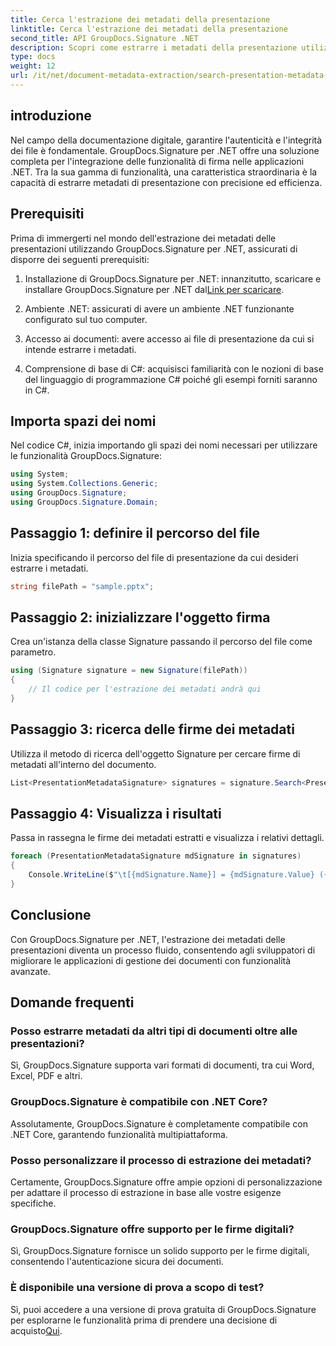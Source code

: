 ```yaml
---
title: Cerca l'estrazione dei metadati della presentazione
linktitle: Cerca l'estrazione dei metadati della presentazione
second_title: API GroupDocs.Signature .NET
description: Scopri come estrarre i metadati della presentazione utilizzando GroupDocs.Signature per .NET. Migliora le tue capacità di gestione dei documenti senza sforzo.
type: docs
weight: 12
url: /it/net/document-metadata-extraction/search-presentation-metadata-extraction/
---
```

## introduzione
Nel campo della documentazione digitale, garantire l'autenticità e l'integrità dei file è fondamentale. GroupDocs.Signature per .NET offre una soluzione completa per l'integrazione delle funzionalità di firma nelle applicazioni .NET. Tra la sua gamma di funzionalità, una caratteristica straordinaria è la capacità di estrarre metadati di presentazione con precisione ed efficienza.
## Prerequisiti
Prima di immergerti nel mondo dell'estrazione dei metadati delle presentazioni utilizzando GroupDocs.Signature per .NET, assicurati di disporre dei seguenti prerequisiti:
1.  Installazione di GroupDocs.Signature per .NET: innanzitutto, scaricare e installare GroupDocs.Signature per .NET dal[Link per scaricare](https://releases.groupdocs.com/signature/net/).
   
2. Ambiente .NET: assicurati di avere un ambiente .NET funzionante configurato sul tuo computer.
   
3. Accesso ai documenti: avere accesso ai file di presentazione da cui si intende estrarre i metadati.
   
4. Comprensione di base di C#: acquisisci familiarità con le nozioni di base del linguaggio di programmazione C# poiché gli esempi forniti saranno in C#.

## Importa spazi dei nomi
Nel codice C#, inizia importando gli spazi dei nomi necessari per utilizzare le funzionalità GroupDocs.Signature:
```csharp
using System;
using System.Collections.Generic;
using GroupDocs.Signature;
using GroupDocs.Signature.Domain;
```
## Passaggio 1: definire il percorso del file
Inizia specificando il percorso del file di presentazione da cui desideri estrarre i metadati.
```csharp
string filePath = "sample.pptx";
```
## Passaggio 2: inizializzare l'oggetto firma
Crea un'istanza della classe Signature passando il percorso del file come parametro.
```csharp
using (Signature signature = new Signature(filePath))
{
    // Il codice per l'estrazione dei metadati andrà qui
}
```
## Passaggio 3: ricerca delle firme dei metadati
Utilizza il metodo di ricerca dell'oggetto Signature per cercare firme di metadati all'interno del documento.
```csharp
List<PresentationMetadataSignature> signatures = signature.Search<PresentationMetadataSignature>(SignatureType.Metadata);
```
## Passaggio 4: Visualizza i risultati
Passa in rassegna le firme dei metadati estratti e visualizza i relativi dettagli.
```csharp
foreach (PresentationMetadataSignature mdSignature in signatures)
{
    Console.WriteLine($"\t[{mdSignature.Name}] = {mdSignature.Value} ({mdSignature.Type})");
}
```

## Conclusione
Con GroupDocs.Signature per .NET, l'estrazione dei metadati delle presentazioni diventa un processo fluido, consentendo agli sviluppatori di migliorare le applicazioni di gestione dei documenti con funzionalità avanzate.
## Domande frequenti
### Posso estrarre metadati da altri tipi di documenti oltre alle presentazioni?
Sì, GroupDocs.Signature supporta vari formati di documenti, tra cui Word, Excel, PDF e altri.
### GroupDocs.Signature è compatibile con .NET Core?
Assolutamente, GroupDocs.Signature è completamente compatibile con .NET Core, garantendo funzionalità multipiattaforma.
### Posso personalizzare il processo di estrazione dei metadati?
Certamente, GroupDocs.Signature offre ampie opzioni di personalizzazione per adattare il processo di estrazione in base alle vostre esigenze specifiche.
### GroupDocs.Signature offre supporto per le firme digitali?
Sì, GroupDocs.Signature fornisce un solido supporto per le firme digitali, consentendo l'autenticazione sicura dei documenti.
### È disponibile una versione di prova a scopo di test?
 Sì, puoi accedere a una versione di prova gratuita di GroupDocs.Signature per esplorarne le funzionalità prima di prendere una decisione di acquisto[Qui](https://releases.groupdocs.com/).